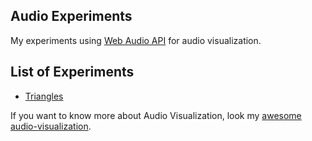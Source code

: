 ## Audio Experiments

My experiments using [Web Audio API](https://developer.mozilla.org/en-US/docs/Web/API/Web_Audio_API) for audio visualization.

## List of Experiments

- [Triangles](https://willianjusten.com/audio-experiments/triangles/)

If you want to know more about Audio Visualization, look my [awesome audio-visualization](https://github.com/willianjusten/awesome-audio-visualization).